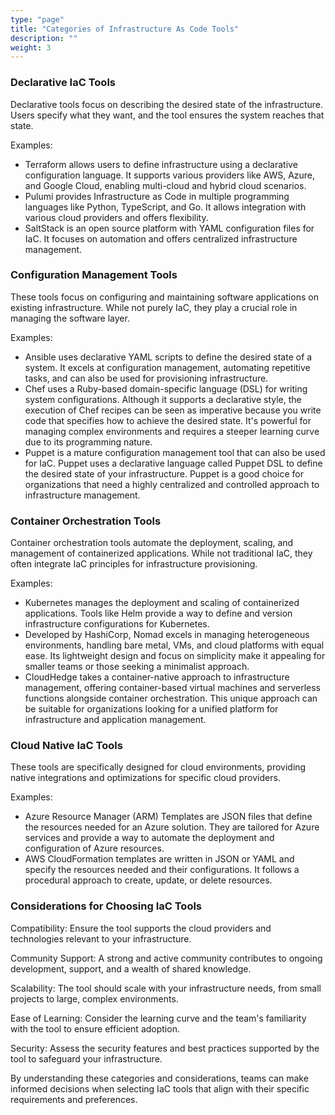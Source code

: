 ```yaml
---
type: "page"
title: "Categories of Infrastructure As Code Tools"
description: ""
weight: 3
---
```


### Declarative IaC Tools

Declarative tools focus on describing the desired state of the infrastructure. Users specify what they want, and the tool ensures the system reaches that state.

Examples:

- Terraform allows users to define infrastructure using a declarative configuration language. It supports various providers like AWS, Azure, and Google Cloud, enabling multi-cloud and hybrid cloud scenarios.
- Pulumi provides Infrastructure as Code in multiple programming languages like Python, TypeScript, and Go. It allows integration with various cloud providers and offers flexibility.
- SaltStack is an open source platform with YAML configuration files for IaC. It focuses on automation and offers centralized infrastructure management.

### Configuration Management Tools

These tools focus on configuring and maintaining software applications on existing infrastructure. While not purely IaC, they play a crucial role in managing the software layer.

Examples:

- Ansible uses declarative YAML scripts to define the desired state of a system. It excels at configuration management, automating repetitive tasks, and can also be used for provisioning infrastructure.
- Chef uses a Ruby-based domain-specific language (DSL) for writing system configurations. Although it supports a declarative style, the execution of Chef recipes can be seen as imperative because you write code that specifies how to achieve the desired state. It's powerful for managing complex environments and requires a steeper learning curve due to its programming nature.
- Puppet is a mature configuration management tool that can also be used for IaC. Puppet uses a declarative language called Puppet DSL to define the desired state of your infrastructure. Puppet is a good choice for organizations that need a highly centralized and controlled approach to infrastructure management.

### Container Orchestration Tools

Container orchestration tools automate the deployment, scaling, and management of containerized applications. While not traditional IaC, they often integrate IaC principles for infrastructure provisioning.

Examples:

- Kubernetes manages the deployment and scaling of containerized applications. Tools like Helm provide a way to define and version infrastructure configurations for Kubernetes.
- Developed by HashiCorp, Nomad excels in managing heterogeneous environments, handling bare metal, VMs, and cloud platforms with equal ease. Its lightweight design and focus on simplicity make it appealing for smaller teams or those seeking a minimalist approach.
- CloudHedge takes a container-native approach to infrastructure management, offering container-based virtual machines and serverless functions alongside container orchestration. This unique approach can be suitable for organizations looking for a unified platform for infrastructure and application management.

### Cloud Native IaC Tools

These tools are specifically designed for cloud environments, providing native integrations and optimizations for specific cloud providers.

Examples:

- Azure Resource Manager (ARM) Templates are JSON files that define the resources needed for an Azure solution. They are tailored for Azure services and provide a way to automate the deployment and configuration of Azure resources.
- AWS CloudFormation templates are written in JSON or YAML and specify the resources needed and their configurations. It follows a procedural approach to create, update, or delete resources.

### Considerations for Choosing IaC Tools

Compatibility: Ensure the tool supports the cloud providers and technologies relevant to your infrastructure.

Community Support: A strong and active community contributes to ongoing development, support, and a wealth of shared knowledge.

Scalability: The tool should scale with your infrastructure needs, from small projects to large, complex environments.

Ease of Learning: Consider the learning curve and the team's familiarity with the tool to ensure efficient adoption.

Security: Assess the security features and best practices supported by the tool to safeguard your infrastructure.

By understanding these categories and considerations, teams can make informed decisions when selecting IaC tools that align with their specific requirements and preferences.

